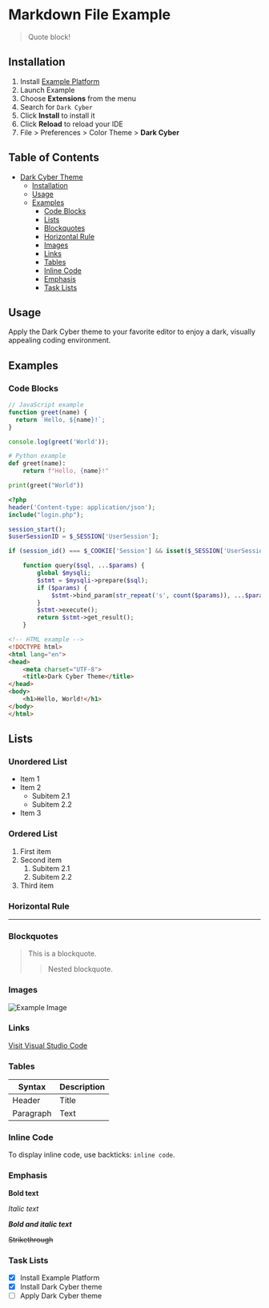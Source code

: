 # Markdown File Example

> Quote block!

## Installation

1. Install [Example Platform](https://example.com)
2. Launch Example
3. Choose **Extensions** from the menu
4. Search for `Dark Cyber`
5. Click **Install** to install it
6. Click **Reload** to reload your IDE
7. File > Preferences > Color Theme > **Dark Cyber**

## Table of Contents

- [Dark Cyber Theme](#dark-cyber-theme)
  - [Installation](#installation)
  - [Usage](#usage)
  - [Examples](#examples)
    - [Code Blocks](#code-blocks)
    - [Lists](#lists)
    - [Blockquotes](#blockquotes)
    - [Horizontal Rule](#horizontal-rule)
    - [Images](#images)
    - [Links](#links)
    - [Tables](#tables)
    - [Inline Code](#inline-code)
    - [Emphasis](#emphasis)
    - [Task Lists](#task-lists)

## Usage

Apply the Dark Cyber theme to your favorite editor to enjoy a dark, visually appealing coding environment.

## Examples

### Code Blocks

```javascript
// JavaScript example
function greet(name) {
  return `Hello, ${name}!`;
}

console.log(greet('World'));
```

```python
# Python example
def greet(name):
    return f"Hello, {name}!"

print(greet("World"))
```

```php
<?php
header('Content-type: application/json');
include("login.php");

session_start();
$userSessionID = $_SESSION['UserSession'];

if (session_id() === $_COOKIE['Session'] && isset($_SESSION['UserSession'])) {

    function query($sql, ...$params) {
        global $mysqli;
        $stmt = $mysqli->prepare($sql);
        if ($params) {
            $stmt->bind_param(str_repeat('s', count($params)), ...$params);
        }
        $stmt->execute();
        return $stmt->get_result();
    }
```
```html
<!-- HTML example -->
<!DOCTYPE html>
<html lang="en">
<head>
    <meta charset="UTF-8">
    <title>Dark Cyber Theme</title>
</head>
<body>
    <h1>Hello, World!</h1>
</body>
</html>
```

## Lists

### Unordered List

- Item 1
- Item 2
  - Subitem 2.1
  - Subitem 2.2
- Item 3

### Ordered List

1. First item
2. Second item
   1. Subitem 2.1
   2. Subitem 2.2
3. Third item

### Horizontal Rule

--------------------

### Blockquotes

> This is a blockquote.
>
> > Nested blockquote.

### Images

![Example Image](https://placehold.co/150)

### Links

[Visit Visual Studio Code](https://code.visualstudio.com/)

### Tables

| Syntax    | Description |
|-----------|-------------|
| Header    | Title       |
| Paragraph | Text        |

### Inline Code

To display inline code, use backticks: `inline code`.

### Emphasis

**Bold text**

*Italic text*

***Bold and italic text***

~~Strikethrough~~

### Task Lists

- [x] Install Example Platform
- [x] Install Dark Cyber theme
- [ ] Apply Dark Cyber theme
